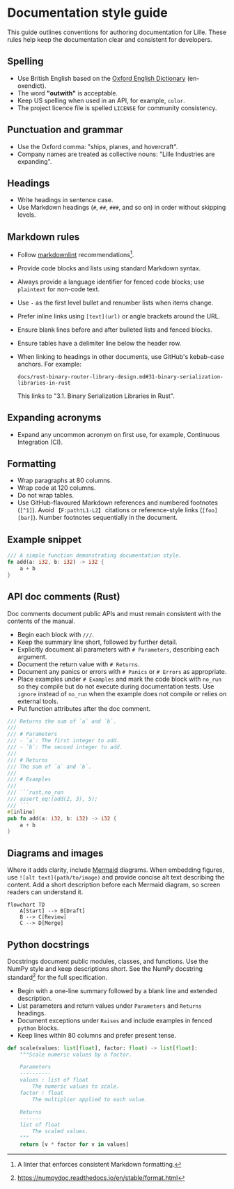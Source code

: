 # Documentation style guide

This guide outlines conventions for authoring documentation for Lille.
These rules help keep the documentation clear and consistent for
developers.

## Spelling

- Use British English based on the
  [Oxford English Dictionary](https://public.oed.com/) (en-oxendict).
- The word **"outwith"** is acceptable.
- Keep US spelling when used in an API, for example, `color`.
- The project licence file is spelled `LICENSE` for community consistency.

## Punctuation and grammar

- Use the Oxford comma: "ships, planes, and hovercraft".
- Company names are treated as collective nouns: "Lille Industries are expanding".

## Headings

- Write headings in sentence case.
- Use Markdown headings (`#`, `##`, `###`, and so on) in order without skipping levels.

## Markdown rules

- Follow [markdownlint](https://github.com/DavidAnson/markdownlint)
  recommendations[^1].
- Provide code blocks and lists using standard Markdown syntax.
- Always provide a language identifier for fenced code blocks; use
  `plaintext` for non-code text.
- Use `-` as the first level bullet and renumber lists when items change.
- Prefer inline links using `[text](url)` or angle brackets around the URL.
- Ensure blank lines before and after bulleted lists and fenced blocks.
- Ensure tables have a delimiter line below the header row.
- When linking to headings in other documents, use GitHub's kebab-case anchors.
  For example:

  ```plaintext
  docs/rust-binary-router-library-design.md#31-binary-serialization-libraries-in-rust
  ```
  
  This links to "3.1. Binary Serialization Libraries in Rust".

## Expanding acronyms

- Expand any uncommon acronym on first use, for example, Continuous Integration (CI).

## Formatting

- Wrap paragraphs at 80 columns.
- Wrap code at 120 columns.
- Do not wrap tables.
- Use GitHub-flavoured Markdown references and numbered footnotes (`[^1]`).
  Avoid `【F:path†L1-L2】` citations or reference-style links (`[foo][bar]`).
  Number footnotes sequentially in the document.

## Example snippet

```rust
/// A simple function demonstrating documentation style.
fn add(a: i32, b: i32) -> i32 {
    a + b
}
```

## API doc comments (Rust)

Doc comments document public APIs and must remain consistent with the
contents of the manual.

- Begin each block with `///`.
- Keep the summary line short, followed by further detail.
- Explicitly document all parameters with `# Parameters`, describing each argument.
- Document the return value with `# Returns`.
- Document any panics or errors with `# Panics` or `# Errors` as appropriate.
- Place examples under `# Examples` and mark the code block with `no_run`
  so they compile but do not execute during documentation tests. Use
  `ignore` instead of `no_run` when the example does not compile or relies on
  external tools.
- Put function attributes after the doc comment.

````rust
/// Returns the sum of `a` and `b`.
///
/// # Parameters
/// - `a`: The first integer to add.
/// - `b`: The second integer to add.
///
/// # Returns
/// The sum of `a` and `b`.
///
/// # Examples
///
/// ```rust,no_run
/// assert_eq!(add(2, 3), 5);
/// ```
#[inline]
pub fn add(a: i32, b: i32) -> i32 {
    a + b
}
````

## Diagrams and images

Where it adds clarity, include [Mermaid](https://mermaid.js.org/) diagrams.
When embedding figures, use `![alt text](path/to/image)` and provide concise
alt text describing the content. Add a short description before each Mermaid
diagram, so screen readers can understand it.

```mermaid
flowchart TD
    A[Start] --> B[Draft]
    B --> C[Review]
    C --> D[Merge]
```

## Python docstrings

Docstrings document public modules, classes, and functions. Use the NumPy
style and keep descriptions short. See the
NumPy docstring standard[^2]
for the full specification.

- Begin with a one-line summary followed by a blank line and extended description.
- List parameters and return values under `Parameters` and `Returns` headings.
- Document exceptions under `Raises` and include examples in fenced `python` blocks.
- Keep lines within 80 columns and prefer present tense.

```python
def scale(values: list[float], factor: float) -> list[float]:
    """Scale numeric values by a factor.

    Parameters
    ----------
    values : list of float
        The numeric values to scale.
    factor : float
        The multiplier applied to each value.

    Returns
    -------
    list of float
        The scaled values.
    """
    return [v * factor for v in values]
```

[^1]: A linter that enforces consistent Markdown formatting.
[^2]: <https://numpydoc.readthedocs.io/en/stable/format.html>
